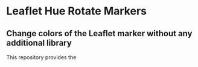 # Leaflet Hue Rotate Markers
## Change colors of the Leaflet marker without any additional library

This repository provides the <style> definition that changes the color of Leaflet markers with the following parameter:
  - hue-rotate(deg)
  - brightness(%)
  - saturate(%)

The resultant colors match the colors displayed in the map legend, which uses the names of HTML color names that are supported by all browsers (https://www.w3schools.com/colors/colors_names.asp). 

| HTML color name  | Hue rotate style | Demo |
| ------------- | ------------- | ------------- |
| [Orchid](https://www.w3schools.com/colors/color_tryit.asp?color=Orchid)  | `.leaflet-color-orchid {filter: hue-rotate(80deg) brightness(130%) saturate(60%);}` | ![0orchid-1](https://github.com/StephanieMussi/leaflet-huerotate-markers/assets/44252274/c202f68d-5d90-46d6-b726-96ca5033a170) |
| [BlueViolet](https://www.w3schools.com/colors/color_tryit.asp?color=BlueViolet) | `.leaflet-color-blueviolet {filter: hue-rotate(55deg) brightness(100%) saturate(100%);}` | ![0blueviolet](https://github.com/StephanieMussi/leaflet-huerotate-markers/assets/44252274/b9b4253e-4295-4016-a815-67f6c5852ce0) |
| [CornflowerBlue](https://www.w3schools.com/colors/color_tryit.asp?color=CornflowerBlue) | `.leaflet-color-cornflowerblue {filter: hue-rotate(20deg) brightness(135%) saturate(80%);}` | ![0cornflowerblue](https://github.com/StephanieMussi/leaflet-huerotate-markers/assets/44252274/3244cf3f-9da1-46e3-b073-73ddef727e70)
| [SaddleBrown](https://www.w3schools.com/colors/color_tryit.asp?color=SaddleBrown) | `.leaflet-color-saddlebrown {filter: hue-rotate(180deg) brightness(100%) saturate(45%);}` | ![0saddlebrown](https://github.com/StephanieMussi/leaflet-huerotate-markers/assets/44252274/ceaba5db-0b61-463d-8098-80d87a29e063) |
| [Salmon](https://www.w3schools.com/colors/color_tryit.asp?color=Salmon) | `.leaflet-color-salmon {filter: hue-rotate(150deg) brightness(150%) saturate(90%);}` | ![0salmon](https://github.com/StephanieMussi/leaflet-huerotate-markers/assets/44252274/1d11cbde-61e5-4ddb-8403-a657db771d5a) |
| [Khaki](https://www.w3schools.com/colors/color_tryit.asp?color=Khaki) | `.leaflet-color-khaki {filter: hue-rotate(210deg) brightness(185%) saturate(35%);}` | ![0khaki](https://github.com/StephanieMussi/leaflet-huerotate-markers/assets/44252274/1a7d7f0c-3996-4d86-85ed-de5aca8410c1) |
| [IndianRed](https://www.w3schools.com/colors/color_tryit.asp?color=IndianRed) | `.leaflet-color-indianred {filter: hue-rotate(150deg) brightness(110%) saturate(60%);}` | ![0indianred](https://github.com/StephanieMussi/leaflet-huerotate-markers/assets/44252274/9fb01f02-26fa-41ba-9bda-b577a2836d2b) |
| [DarkOrange](https://www.w3schools.com/colors/color_tryit.asp?color=DarkOrange) | `.leaflet-color-darkorange {filter: hue-rotate(200deg) brightness(135%) saturate(400%);}` | ![0darkorange](https://github.com/StephanieMussi/leaflet-huerotate-markers/assets/44252274/637d1cd3-6e74-4efb-adf0-76469183ff72) |
| [Green](https://www.w3schools.com/colors/color_tryit.asp?color=Green) | `.leaflet-color-green {filter: hue-rotate(270deg) brightness(100%) saturate(100%);}` | ![0green](https://github.com/StephanieMussi/leaflet-huerotate-markers/assets/44252274/a7b2c47f-782d-4a68-b470-ed3f1372dc42) |
| [DimGrey](https://www.w3schools.com/colors/color_tryit.asp?color=DimGrey) | `.leaflet-color-dimgrey {filter: hue-rotate(0deg) brightness(110%) saturate(0%);}` | ![0dimgrey](https://github.com/StephanieMussi/leaflet-huerotate-markers/assets/44252274/dabf6707-872a-4990-abf5-1bf4e334f44b) |
| [DeepPink](https://www.w3schools.com/colors/color_tryit.asp?color=DeepPink) | `.leaflet-color-deeppink {filter: hue-rotate(115deg) brightness(100%) saturate(130%);}` | ![0deeppink](https://github.com/StephanieMussi/leaflet-huerotate-markers/assets/44252274/41d2f343-80c3-4b2c-b830-d201e9ac5867) |
| [Magenta](https://www.w3schools.com/colors/color_tryit.asp?color=Magenta) | `.leaflet-color-magenta {filter: hue-rotate(80deg) brightness(110%) saturate(180%);}` | ![0magenta](https://github.com/StephanieMussi/leaflet-huerotate-markers/assets/44252274/9d0d943f-2a9d-4dac-8553-64f57431a103) |
| [Red](https://www.w3schools.com/colors/color_tryit.asp?color=Red) | `.leaflet-color-red {filter: hue-rotate(150deg) brightness(100%) saturate(250%);}` | ![0red](https://github.com/StephanieMussi/leaflet-huerotate-markers/assets/44252274/3417c8ef-8ba6-4851-9f9f-72e12128a566)|
| [Cyan](https://www.w3schools.com/colors/color_tryit.asp?color=Cyan) | `.leaflet-color-cyan {filter: hue-rotate(330deg) brightness(170%) saturate(180%);}` | ![0cyan](https://github.com/StephanieMussi/leaflet-huerotate-markers/assets/44252274/5e33f755-5757-4a65-901a-bf5e193d7cc5) |
| [Yellow](https://www.w3schools.com/colors/color_tryit.asp?color=Yellow) | `.leaflet-color-yellow {filter: hue-rotate(215deg) brightness(200%) saturate(180%);}` | ![0yellow](https://github.com/StephanieMussi/leaflet-huerotate-markers/assets/44252274/715899c4-0a38-4bc7-adee-4b9f018a839e) |
| [Lime](https://www.w3schools.com/colors/color_tryit.asp?color=Lime) | `.leaflet-color-lime {filter: hue-rotate(280deg) brightness(150%) saturate(150%);}` | ![0lime](https://github.com/StephanieMussi/leaflet-huerotate-markers/assets/44252274/b5eb666e-dee9-4a9b-aa5f-412fde0b4560) |
| [OrangeRed](https://www.w3schools.com/colors/color_tryit.asp?color=OrangeRed) | `.leaflet-color-orangered {filter: hue-rotate(170deg) brightness(110%) saturate(130%);}` | ![0orangered-1](https://github.com/StephanieMussi/leaflet-huerotate-markers/assets/44252274/f71f85a6-8b64-4c6f-947c-cc7aa015430a) |
  
### References:
  
- Leaflet, an open-source JavaScript library for mobile-friendly interactive maps: https://leafletjs.com/
- W3 Schools HTML Color Names: https://www.w3schools.com/colors/colors_names.asp

